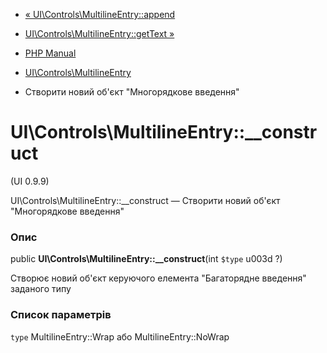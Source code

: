 - [«
UI\Controls\MultilineEntry::append](ui-controls-multilineentry.append.md)
- [UI\Controls\MultilineEntry::getText
»](ui-controls-multilineentry.gettext.md)

- [PHP Manual](index.md)
- [UI\Controls\MultilineEntry](class.ui-controls-multilineentry.md)
- Створити новий об'єкт "Многорядкове введення"

# UI\Controls\MultilineEntry::\_\_construct

(UI 0.9.9)

UI\Controls\MultilineEntry::\_\_construct — Створити новий об'єкт
"Многорядкове введення"

### Опис

public **UI\Controls\MultilineEntry::\_\_construct**(int `$type` u003d ?)

Створює новий об'єкт керуючого елемента "Багаторядне введення"
заданого типу

### Список параметрів

`type`
MultilineEntry::Wrap або MultilineEntry::NoWrap
